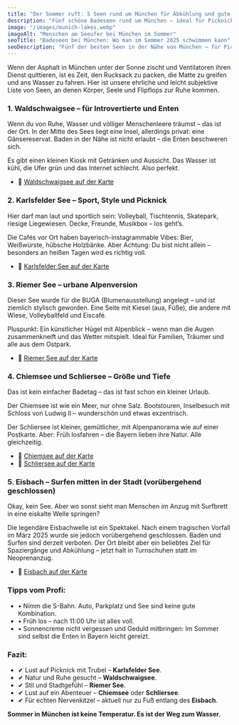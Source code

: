 ```yaml
---
title: "Der Sommer ruft: 5 Seen rund um München für Abkühlung und gute Laune"
description: "Fünf schöne Badeseen rund um München – ideal für Picknick, Entspannung oder Action. So wird der Sommer 2025 unvergesslich."
image: "/images/munich-lakes.webp"
imageAlt: "Menschen am Seeufer bei München im Sommer"
seoTitle: "Badeseen bei München: Wo man im Sommer 2025 schwimmen kann"
seoDescription: "Fünf der besten Seen in der Nähe von München – für Picknick, Ruhe, Sport und sogar Surfen. Getestete Orte mit Atmosphäre und Tipps."
---
```


Wenn der Asphalt in München unter der Sonne zischt und Ventilatoren ihren Dienst quittieren, ist es Zeit, den Rucksack zu packen, die Matte zu greifen und ans Wasser zu fahren. Hier ist unsere ehrliche und leicht subjektive Liste von Seen, an denen Körper, Seele und Flipflops zur Ruhe kommen.

### 1. Waldschwaigsee – für Introvertierte und Enten

Wenn du von Ruhe, Wasser und völliger Menschenleere träumst – das ist der Ort. In der Mitte des Sees liegt eine Insel, allerdings privat: eine Gänsereservat. Baden in der Nähe ist nicht erlaubt – die Enten beschweren sich.

Es gibt einen kleinen Kiosk mit Getränken und Aussicht. Das Wasser ist kühl, die Ufer grün und das Internet schlecht. Also perfekt.

- 🔗 [Waldschwaigsee auf der Karte](https://www.google.com/maps/place/Waldschwaigsee/@48.1909576,11.4086556,15z)

### 2. Karlsfelder See – Sport, Style und Picknick

Hier darf man laut und sportlich sein: Volleyball, Tischtennis, Skatepark, riesige Liegewiesen. Decke, Freunde, Musikbox – los geht’s.

Die Cafés vor Ort haben bayerisch-instagrammable Vibes: Bier, Weißwürste, hübsche Holzbänke. Aber Achtung: Du bist nicht allein – besonders an heißen Tagen wird es richtig voll.

- 🔗 [Karlsfelder See auf der Karte](https://www.google.com/maps/place/Karlsfelder+See/@48.2164517,11.4648273,15z)

### 3. Riemer See – urbane Alpenversion

Dieser See wurde für die BUGA (Blumenausstellung) angelegt – und ist ziemlich stylisch geworden. Eine Seite mit Kiesel (aua, Füße), die andere mit Wiese, Volleyballfeld und Eiscafé.

Pluspunkt: Ein künstlicher Hügel mit Alpenblick – wenn man die Augen zusammenkneift und das Wetter mitspielt. Ideal für Familien, Träumer und alle aus dem Ostpark.

- 🔗 [Riemer See auf der Karte](https://www.google.com/maps/place/Riemer+See/@48.1300173,11.7118926,15z)

### 4. Chiemsee und Schliersee – Größe und Tiefe

Das ist kein einfacher Badetag – das ist fast schon ein kleiner Urlaub.

Der Chiemsee ist wie ein Meer, nur ohne Salz. Bootstouren, Inselbesuch mit Schloss von Ludwig II – wunderschön und etwas exzentrisch.

Der Schliersee ist kleiner, gemütlicher, mit Alpenpanorama wie auf einer Postkarte. Aber: Früh losfahren – die Bayern lieben ihre Natur. Alle gleichzeitig.

- 🔗 [Chiemsee auf der Karte](https://www.google.com/maps/place/Chiemsee/@47.8802046,12.4238653,11z)  
- 🔗 [Schliersee auf der Karte](https://www.google.com/maps/place/Schliersee/@47.7310143,11.8726165,14z)

### 5. Eisbach – Surfen mitten in der Stadt (vorübergehend geschlossen)

Okay, kein See. Aber wo sonst sieht man Menschen im Anzug mit Surfbrett in eine eiskalte Welle springen?

Die legendäre Eisbachwelle ist ein Spektakel. Nach einem tragischen Vorfall im März 2025 wurde sie jedoch vorübergehend geschlossen. Baden und Surfen sind derzeit verboten. Der Ort bleibt aber ein beliebtes Ziel für Spaziergänge und Abkühlung – jetzt halt in Turnschuhen statt im Neoprenanzug.

- 🔗 [Eisbach auf der Karte](https://www.google.com/maps/place/Eisbachwelle/@48.1412881,11.5844836,18z)

### Tipps vom Profi:

- • Nimm die S-Bahn. Auto, Parkplatz und See sind keine gute Kombination.  
- • Früh los – nach 11:00 Uhr ist alles voll.  
- • Sonnencreme nicht vergessen und Geduld mitbringen: Im Sommer sind selbst die Enten in Bayern leicht gereizt.

### Fazit:

- ✔ Lust auf Picknick mit Trubel – **Karlsfelder See**.  
- ✔ Natur und Ruhe gesucht – **Waldschwaigsee**.  
- ✔ Stil und Stadtgefühl – **Riemer See**.  
- ✔ Lust auf ein Abenteuer – **Chiemsee** oder **Schliersee**.  
- ✔ Für echten Nervenkitzel – aktuell nur zu Fuß entlang des **Eisbach**.

**Sommer in München ist keine Temperatur. Es ist der Weg zum Wasser.**

